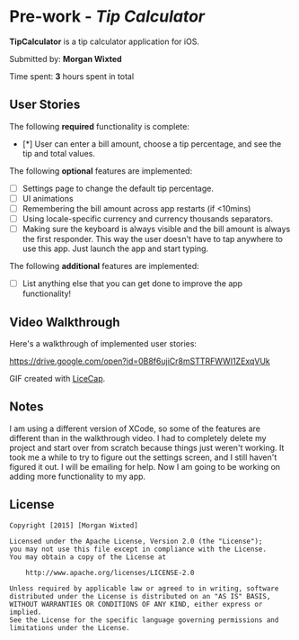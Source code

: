 # Pre-work - *Tip Calculator*

**TipCalculator** is a tip calculator application for iOS.

Submitted by: **Morgan Wixted**

Time spent: **3** hours spent in total

## User Stories

The following **required** functionality is complete:
* [*] User can enter a bill amount, choose a tip percentage, and see the tip and total values.

The following **optional** features are implemented:
* [ ] Settings page to change the default tip percentage.
* [ ] UI animations
* [ ] Remembering the bill amount across app restarts (if <10mins)
* [ ] Using locale-specific currency and currency thousands separators.
* [ ] Making sure the keyboard is always visible and the bill amount is always the first responder. This way the user doesn't have to tap anywhere to use this app. Just launch the app and start typing.

The following **additional** features are implemented:

- [ ] List anything else that you can get done to improve the app functionality!

## Video Walkthrough 

Here's a walkthrough of implemented user stories:

<https://drive.google.com/open?id=0B8f6ujiCr8mSTTRFWWI1ZExqVUk>

GIF created with [LiceCap](http://www.cockos.com/licecap/).

## Notes

I am using a different version of XCode, so some of the features are different than in the walkthrough video. I had to completely delete my project and start over from scratch because things just weren't working. It took me a while to try to figure out the settings screen, and I still haven't figured it out. I will be emailing for help. Now I am going to be working on adding more functionality to my app.

## License

    Copyright [2015] [Morgan Wixted]

    Licensed under the Apache License, Version 2.0 (the "License");
    you may not use this file except in compliance with the License.
    You may obtain a copy of the License at

        http://www.apache.org/licenses/LICENSE-2.0

    Unless required by applicable law or agreed to in writing, software
    distributed under the License is distributed on an "AS IS" BASIS,
    WITHOUT WARRANTIES OR CONDITIONS OF ANY KIND, either express or implied.
    See the License for the specific language governing permissions and
    limitations under the License.

